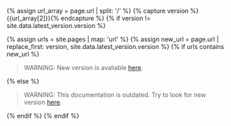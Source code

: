 {% assign url_array = page.url | split: '/' %}
{% capture version %}{{url_array[2]}}{% endcapture %}
{% if version != site.data.latest_version.version %}

  {% assign urls = site.pages | map: 'url' %}
  {% assign new_url = page.url | replace_first: version, site.data.latest_version.version %}
  {% if urls contains new_url %}

  > WARNING: New version is avaliable [here]({{new_url}}).

  {% else %}

  > WARNING: This documentation is outdated. Try to look for new version [here](/kaa/{{site.data.latest_version.version}}).

  {% endif %}
{% endif %}
